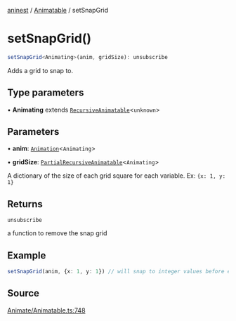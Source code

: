 [aninest](../../index.md) / [Animatable](../index.md) / setSnapGrid

# setSnapGrid()

```ts
setSnapGrid<Animating>(anim, gridSize): unsubscribe
```

Adds a grid to snap to.

## Type parameters

• **Animating** extends [`RecursiveAnimatable`](../type-aliases/RecursiveAnimatable.md)\<`unknown`\>

## Parameters

• **anim**: [`Animation`](../type-aliases/Animation.md)\<`Animating`\>

• **gridSize**: [`PartialRecursiveAnimatable`](../type-aliases/PartialRecursiveAnimatable.md)\<`Animating`\>

A dictionary of the size of each grid square for each variable. Ex: `{x: 1, y: 1}`

## Returns

`unsubscribe`

a function to remove the snap grid

## Example

```ts
setSnapGrid(anim, {x: 1, y: 1}) // will snap to integer values before ending
```

## Source

[Animate/Animatable.ts:748](https://github.com/zphrs/aninest/blob/9544357/src/Animate/Animatable.ts#L748)
